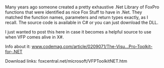 Many years ago someone created a pretty exhaustive .Net Library of FoxPro functions that were identified as nice Fox Stuff to have in .Net. They matched the function names, parameters and return types exactly, as I recall. The source code is available in C# or you can just download the DLL.

I just wanted to post this here in case it becomes a helpful source to use when VFP comes alive in X#.

Info about it:
  www.codemag.com/article/0209071/The-Visu...Pro-Toolkit-for-.NET 

Download links:
 foxcentral.net/microsoft/VFPToolkitNET.htm 